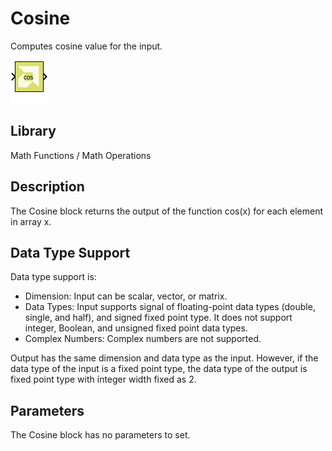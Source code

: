 # Cosine

Computes cosine value for the input.

![](./Images/block.png)

## Library

Math Functions / Math Operations

## Description

The Cosine block returns the output of the function cos(x) for each
element in array x.

## Data Type Support

Data type support is:

- Dimension: Input can be scalar, vector, or matrix.
- Data Types: Input supports signal of floating-point data types
  (double, single, and half), and signed fixed point type. It does not
  support integer, Boolean, and unsigned fixed point data types.
- Complex Numbers: Complex numbers are not supported.

Output has the same dimension and data type as the input. However, if
the data type of the input is a fixed point type, the data type of the
output is fixed point type with integer width fixed as 2.

## Parameters

The Cosine block has no parameters to set.
